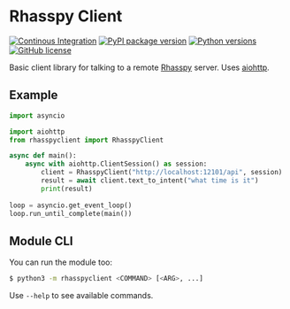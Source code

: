 # Rhasspy Client

[![Continous Integration](https://github.com/rhasspy/rhasspy-client/workflows/Tests/badge.svg)](https://github.com/rhasspy/rhasspy-client/actions)
[![PyPI package version](https://img.shields.io/pypi/v/rhasspy-client.svg)](https://pypi.org/project/rhasspy-client)
[![Python versions](https://img.shields.io/pypi/pyversions/rhasspy-client.svg)](https://www.python.org)
[![GitHub license](https://img.shields.io/github/license/rhasspy/rhasspy-client.svg)](https://github.com/rhasspy/rhasspy-client/blob/master/LICENSE)

Basic client library for talking to a remote [Rhasspy](https://rhasspy.readthedocs.io) server. Uses [aiohttp](https://aiohttp.readthedocs.io/en/stable/).

## Example

```python
import asyncio

import aiohttp
from rhasspyclient import RhasspyClient

async def main():
    async with aiohttp.ClientSession() as session:
        client = RhasspyClient("http://localhost:12101/api", session)
        result = await client.text_to_intent("what time is it")
        print(result)
        
loop = asyncio.get_event_loop()
loop.run_until_complete(main())
```

## Module CLI

You can run the module too:

```bash
$ python3 -m rhasspyclient <COMMAND> [<ARG>, ...]
```

Use `--help` to see available commands.
